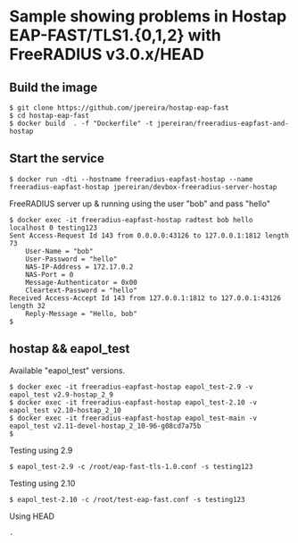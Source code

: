# Sample showing problems in Hostap EAP-FAST/TLS1.{0,1,2} with FreeRADIUS v3.0.x/HEAD

## Build the image
```
$ git clone https://github.com/jpereira/hostap-eap-fast
$ cd hostap-eap-fast
$ docker build  . -f "Dockerfile" -t jpereiran/freeradius-eapfast-and-hostap
```

## Start the service

```
$ docker run -dti --hostname freeradius-eapfast-hostap --name freeradius-eapfast-hostap jpereiran/devbox-freeradius-server-hostap
```

FreeRADIUS server up & running using the user "bob" and pass "hello"

```
$ docker exec -it freeradius-eapfast-hostap radtest bob hello localhost 0 testing123
Sent Access-Request Id 143 from 0.0.0.0:43126 to 127.0.0.1:1812 length 73
	User-Name = "bob"
	User-Password = "hello"
	NAS-IP-Address = 172.17.0.2
	NAS-Port = 0
	Message-Authenticator = 0x00
	Cleartext-Password = "hello"
Received Access-Accept Id 143 from 127.0.0.1:1812 to 127.0.0.1:43126 length 32
	Reply-Message = "Hello, bob"
$
```

## hostap && eapol_test

Available "eapol_test" versions.

```
$ docker exec -it freeradius-eapfast-hostap eapol_test-2.9 -v
eapol_test v2.9-hostap_2_9
$ docker exec -it freeradius-eapfast-hostap eapol_test-2.10 -v
eapol_test v2.10-hostap_2_10
$ docker exec -it freeradius-eapfast-hostap eapol_test-main -v
eapol_test v2.11-devel-hostap_2_10-96-g08cd7a75b
$
```

Testing using 2.9

```
$ eapol_test-2.9 -c /root/eap-fast-tls-1.0.conf -s testing123
```

Testing using 2.10

```
$ eapol_test-2.10 -c /root/test-eap-fast.conf -s testing123
```

Using HEAD
```
.
```
